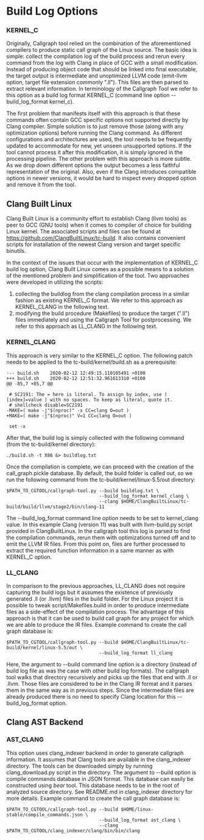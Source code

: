 <!--
SPDX-FileCopyrightText: 2020 Bayerische Motoren Werke Aktiengesellschaft (BMW AG)

SPDX-License-Identifier: Apache-2.0
-->

# Build Log Options

### KERNEL_C

Originally, Callgraph tool relied on the combination of the aforementioned compilers to produce static call graph of the Linux source. The basic idea is simple: collect the compilation log of the build process and rerun every command from the log with Clang in place of GCC with a small modification. Instead of producing object code that should be linked into final executable, the target output is intermediate and unoptimized LLVM code (emit-llvm option, target file extension commonly ".ll"). This files are then parsed to extract relevant information. In terminology of the Callgraph Tool we refer to this option as a build log format KERNEL_C (command line option --build_log_format kernel_c).

The first problem that manifests itself with this approach is that these commands often contain GCC specific options not supported directly by Clang compiler. Simple solution is to just remove those (along with any optimization options) before running the Clang command. As different configurations and architectures are used, the tool needs to be frequently updated to accommodate for new, yet unseen unsupported options. If the tool cannot process it after this modification, it is simply ignored in the processing pipeline.
The other problem with this approach is more subtle. As we drop down different options the output becomes a less faithful representation of the original. Also, even if the Clang introduces compatible options in newer versions, it would be hard to inspect every dropped option and remove it from the tool. 

## Clang Built Linux

Clang Built Linux is a community effort to establish Clang (llvm tools) as peer to GCC (GNU tools) when it comes to compiler of choice for building Linux kernel. The associated scripts and files can be found at https://github.com/ClangBuiltLinux/tc-build. It also contains convenient scripts for installation of the newest Clang version and target specific binutils.

In the context of the issues that occur with the implementation of KERNEL_C build log option, Clang Built Linux comes as a possible means to a solution of the mentioned problem and simplification of the tool. Two approaches were developed in utilizing the scripts:

1. collecting the buildlog from the clang compilation process in a similar fashion as existing KERNEL_C format. We refer to this approach as KERNEL_CLANG in the following text.
2. modifying the build procedure (Makefiles) to produce the target (".ll") files immediately and using the Callgraph Tool for postprocessing. We refer to this approach as LL_CLANG  in the following text.

### KERNEL_CLANG

This approach is very similar to the KERNEL_C option. The following patch needs to be applied to the tc-build/kernel/build.sh as a prerequisite:

```
--- build.sh    2020-02-12 12:49:15.110105491 +0100
+++ build.sh    2020-02-12 12:51:32.961613310 +0100
@@ -85,7 +85,7 @@
  
 # SC2191: The = here is literal. To assign by index, use ( [index]=value ) with no spaces. To keep as literal, quote it.
 # shellcheck disable=SC2191
-MAKE=( make -j"$(nproc)" -s CC=clang O=out )
+MAKE=( make -j"$(nproc)" V=1 CC=clang O=out )
  
 set -x
```
After that, the build log is simply collected with the following command (from the tc-build/kernel directory):
```
./build.sh -t X86 &> buildlog.txt 
```

Once the compilation is complete, we can proceed with the creation of the call_graph.pickle database. By default, the build folder is called out, so we run the following command from the tc-build/kernel/linux-5.5/out directory:
```
$PATH_TO_CGTOOL/callgraph-tool.py --build buildlog.txt \
                                  --build_log_format kernel_clang \
                                  --clang $HOME/ClangBuiltLinux/tc-build/build/llvm/stage2/bin/clang-11
```
The --build_log_format command line option needs to be set to kernel_clang value. In this example Clang (version 11) was built with llvm-build.py script provided in ClangBuiltLinux. In the callgraph tool this log is parsed to find the compilation commands, rerun them with optimizations turned off and to emit the LLVM IR files. From this point on, files are further processed to extract the required function information in a same manner as with KERNEL_C option.


### LL_CLANG

In comparison to the previous approaches, LL_CLANG does not require capturing the build logs but it assumes the existence of previously generated .ll (or .llvm) files in the build folder. For the Linux project it is possible to tweak script/Makefiles.build in order
to produce intermediate files as a side-effect of the compilation process. 
The advantage of this approach is that it can be used to build call graph for any project for which we are able to produce the IR files.
Example command to create the call graph database is:
```
$PATH_TO_CGTOOL/callgraph-tool.py --build $HOME/ClangBuiltLinux/tc-build/kernel/linux-5.5/out \
                                  --build_log_format ll_clang
```
Here, the argument to --build command line option is a directory (instead of build log file as was the case with other build log formats). The callgraph tool walks that directory recursively and picks up the files that end with .ll or .llvm. Those files are considered to be in the Clang IR format and it parses them in the same way as in previous steps. Since the intermediate files are already produced there is no need to specify Clang location for this --build_log_format option.

## Clang AST Backend

### AST\_CLANG

This option uses clang\_indexer backend in order to generate callgraph information. It assumes that Clang tools are available in the clang\_indexer directory. The tools can be downloaded simply by running clang\_download.py script in the directory. The argument to --build option is compile commands database in JSON format. This database can easily be constructed using _bear_ tool. This database needs to be in the root of analyzed source directory. See README.md in clang\_indexer directory for more details.
Example command to create the call graph database is:
```
$PATH_TO_CGTOOL/callgraph-tool.py --build $HOME/linux-stable/compile_commands.json \
                                  --build_log_format ast_clang \
                                  --clang $PATH_TO_CGTOOL/clang_indexer/clang/bin/bin/clang
```
